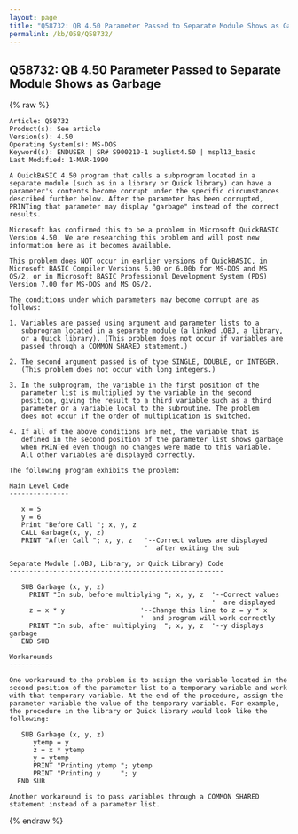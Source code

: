 ```yaml
---
layout: page
title: "Q58732: QB 4.50 Parameter Passed to Separate Module Shows as Garbage"
permalink: /kb/058/Q58732/
---
```


## Q58732: QB 4.50 Parameter Passed to Separate Module Shows as Garbage

{% raw %}

	Article: Q58732
	Product(s): See article
	Version(s): 4.50
	Operating System(s): MS-DOS
	Keyword(s): ENDUSER | SR# S900210-1 buglist4.50 | mspl13_basic
	Last Modified: 1-MAR-1990
	
	A QuickBASIC 4.50 program that calls a subprogram located in a
	separate module (such as in a library or Quick library) can have a
	parameter's contents become corrupt under the specific circumstances
	described further below. After the parameter has been corrupted,
	PRINTing that parameter may display "garbage" instead of the correct
	results.
	
	Microsoft has confirmed this to be a problem in Microsoft QuickBASIC
	Version 4.50. We are researching this problem and will post new
	information here as it becomes available.
	
	This problem does NOT occur in earlier versions of QuickBASIC, in
	Microsoft BASIC Compiler Versions 6.00 or 6.00b for MS-DOS and MS
	OS/2, or in Microsoft BASIC Professional Development System (PDS)
	Version 7.00 for MS-DOS and MS OS/2.
	
	The conditions under which parameters may become corrupt are as
	follows:
	
	1. Variables are passed using argument and parameter lists to a
	   subprogram located in a separate module (a linked .OBJ, a library,
	   or a Quick library). (This problem does not occur if variables are
	   passed through a COMMON SHARED statement.)
	
	2. The second argument passed is of type SINGLE, DOUBLE, or INTEGER.
	   (This problem does not occur with long integers.)
	
	3. In the subprogram, the variable in the first position of the
	   parameter list is multiplied by the variable in the second
	   position, giving the result to a third variable such as a third
	   parameter or a variable local to the subroutine. The problem
	   does not occur if the order of multiplication is switched.
	
	4. If all of the above conditions are met, the variable that is
	   defined in the second position of the parameter list shows garbage
	   when PRINTed even though no changes were made to this variable.
	   All other variables are displayed correctly.
	
	The following program exhibits the problem:
	
	Main Level Code
	---------------
	
	   x = 5
	   y = 6
	   Print "Before Call "; x, y, z
	   CALL Garbage(x, y, z)
	   PRINT "After Call "; x, y, z   '--Correct values are displayed
	                                  '  after exiting the sub
	
	Separate Module (.OBJ, Library, or Quick Library) Code
	------------------------------------------------------
	
	   SUB Garbage (x, y, z)
	     PRINT "In sub, before multiplying "; x, y, z  '--Correct values
	                                                   '  are displayed
	     z = x * y                   '--Change this line to z = y * x
	                                 '  and program will work correctly
	     PRINT "In sub, after multiplying  "; x, y, z  '--y displays garbage
	   END SUB
	
	Workarounds
	-----------
	
	One workaround to the problem is to assign the variable located in the
	second position of the parameter list to a temporary variable and work
	with that temporary variable. At the end of the procedure, assign the
	parameter variable the value of the temporary variable. For example,
	the procedure in the library or Quick library would look like the
	following:
	
	   SUB Garbage (x, y, z)
	      ytemp = y
	      z = x * ytemp
	      y = ytemp
	      PRINT "Printing ytemp "; ytemp
	      PRINT "Printing y     "; y
	  END SUB
	
	Another workaround is to pass variables through a COMMON SHARED
	statement instead of a parameter list.

{% endraw %}
